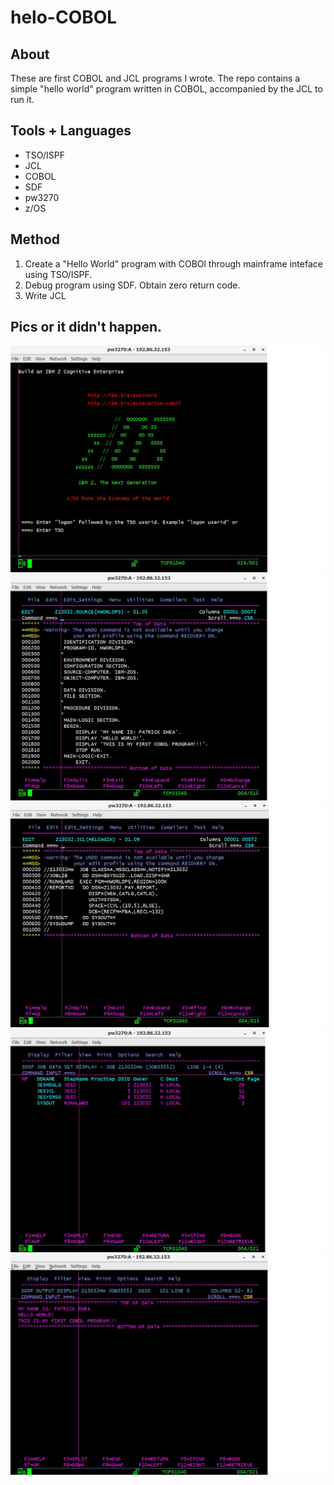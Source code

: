 # helo-COBOL

## About
These are first COBOL and JCL programs I wrote. The repo contains a simple "hello world" program written in COBOL, accompanied by the JCL to run it.

## Tools + Languages
* TSO/ISPF
* JCL
* COBOL
* SDF
* pw3270
* z/OS

## Method
1. Create a "Hello World" program with COBOl through mainframe inteface using TSO/ISPF.
2. Debug program using SDF. Obtain zero return code.
3. Write JCL


## Pics or it didn't happen.
![Alt text](/screenshots/pw3270.jpg?raw=true "pw3270 logon")
![Alt text](/screenshots/HWORLDPS-COBOL.jpg?raw=true "Hello World Cobol")
![Alt text](/screenshots/HELOAGIN-JCL.jpg?raw=true "Run Hello World JCL")
![Alt text](/screenshots/HW-JOB-STATUS.jpg?raw=true "Job Status")
![Alt text](/screenshots/HW-SYSOUT.jpg?raw=true "SYSOUT")
